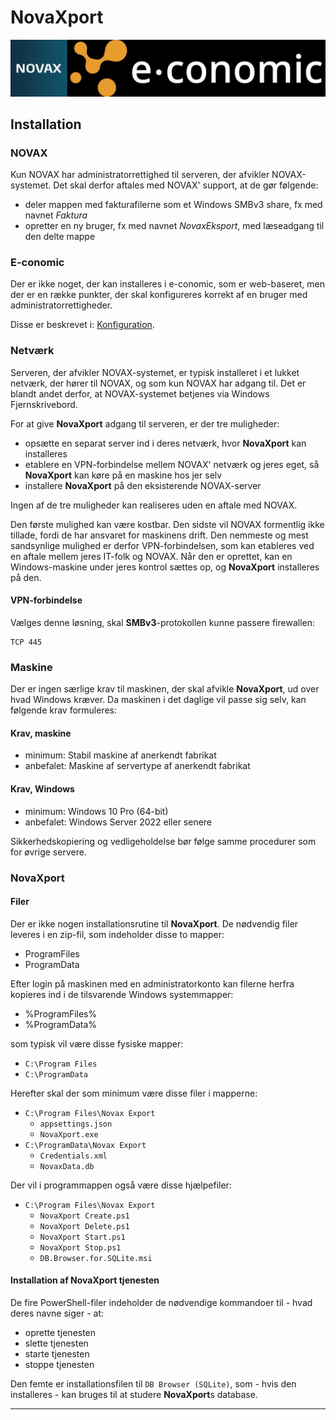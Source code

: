 # NovaXport

![NOVAX(R) e-conomic(R)][Title logos] 

## Installation

### NOVAX

Kun NOVAX har administratorrettighed til serveren, der afvikler NOVAX-systemet. Det skal derfor aftales med NOVAX' support, at de gør følgende:

- deler mappen med fakturafilerne som et Windows SMBv3 share, fx med navnet *Faktura*
- opretter en ny bruger, fx med navnet *NovaxEksport*, med læseadgang til den delte mappe

### E-conomic

Der er ikke noget, der kan installeres i e-conomic, som er web-baseret, men der er en række punkter, der skal konfigureres korrekt af en bruger med administratorrettigheder.

Disse er beskrevet i: [Konfiguration](https://github.com/CactusData/NovaXport/blob/main/Configuration.md).

### Netværk

Serveren, der afvikler NOVAX-systemet, er typisk installeret i et lukket netværk, der hører til NOVAX, og som kun NOVAX har adgang til. Det er blandt andet derfor, at NOVAX-systemet betjenes via Windows Fjernskrivebord.

For at give **NovaXport** adgang til serveren, er der tre muligheder:

- opsætte en separat server ind i deres netværk, hvor **NovaXport** kan installeres
- etablere en VPN-forbindelse mellem NOVAX' netværk og jeres eget, så **NovaXport** kan køre på en maskine hos jer selv
- installere **NovaXport** på den eksisterende NOVAX-server

Ingen af de tre muligheder kan realiseres uden en aftale med NOVAX.

Den første mulighed kan være kostbar. Den sidste vil NOVAX formentlig ikke tillade, fordi de har ansvaret for maskinens drift. Den nemmeste og mest sandsynlige mulighed er derfor VPN-forbindelsen, som kan etableres ved en aftale mellem jeres IT-folk og NOVAX. Når den er oprettet, kan en Windows-maskine under jeres kontrol sættes op, og **NovaXport** installeres på den.

#### VPN-forbindelse

Vælges denne løsning, skal **SMBv3**-protokollen kunne passere firewallen:

```console
TCP 445
```

### Maskine

Der er ingen særlige krav til maskinen, der skal afvikle **NovaXport**, ud over hvad Windows kræver. Da maskinen i det daglige vil passe sig selv, kan følgende krav formuleres:

#### Krav, maskine

- minimum: Stabil maskine af anerkendt fabrikat
- anbefalet: Maskine af servertype af anerkendt fabrikat

#### Krav, Windows

- minimum: Windows 10 Pro (64-bit)
- anbefalet: Windows Server 2022 eller senere

Sikkerhedskopiering og vedligeholdelse bør følge samme procedurer som for øvrige servere.


### NovaXport

#### Filer

Der er ikke nogen installationsrutine til **NovaXport**. De nødvendig filer leveres i en zip-fil, som indeholder disse to mapper:

- ProgramFiles
- ProgramData

Efter login på maskinen med en administratorkonto kan filerne herfra kopieres ind i de tilsvarende Windows systemmapper:

- %ProgramFiles%
- %ProgramData%

som typisk vil være disse fysiske mapper:

- `C:\Program Files`
- `C:\ProgramData`

Herefter skal der som minimum være disse filer i mapperne:

- `C:\Program Files\Novax Export`
  - `appsettings.json`
  - `NovaXport.exe`
- `C:\ProgramData\Novax Export`
  - `Credentials.xml`
  - `NovaxData.db`

Der vil i programmappen også være disse hjælpefiler:

- `C:\Program Files\Novax Export`
  - `NovaXport Create.ps1`
  - `NovaXport Delete.ps1`
  - `NovaXport Start.ps1`
  - `NovaXport Stop.ps1`
  - `DB.Browser.for.SQLite.msi`

#### Installation af NovaXport tjenesten

De fire PowerShell-filer indeholder de nødvendige kommandoer til - hvad deres navne siger - at:

- oprette tjenesten
- slette tjenesten
- starte tjenesten
- stoppe tjenesten



Den femte er installationsfilen til `DB Browser (SQLite)`, som - hvis den installeres - kan bruges til at studere **NovaXport**s database.



<hr>

[Cactus Data logo]: images/cactuslogopale.png
[Title logos]: images/Novax-e-conomic%20200.png
[Attach app]: images/ec-apps-001.png
[Attached app]: images/ec-apps-002.png
[App list]: images/ec-apps-003.png
[Data flow]: images/NovaXport%20Diagram.drawio%2024.png
[EC extensions]: https://secure.e-conomic.com/settings/extensions/apps